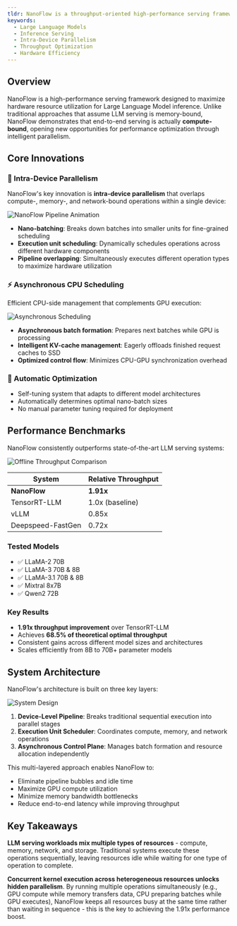 ```yaml
---
tldr: NanoFlow is a throughput-oriented high-performance serving framework for LLMs that achieves up to 1.91x throughput boost compared to TensorRT-LLM by exploiting intra-device parallelism and asynchronous CPU scheduling.
keywords:
  - Large Language Models
  - Inference Serving
  - Intra-Device Parallelism
  - Throughput Optimization
  - Hardware Efficiency
---
```


## Overview

NanoFlow is a high-performance serving framework designed to maximize hardware resource utilization for Large Language Model inference. Unlike traditional approaches that assume LLM serving is memory-bound, NanoFlow demonstrates that end-to-end serving is actually **compute-bound**, opening new opportunities for performance optimization through intelligent parallelism.

## Core Innovations

### 🚀 Intra-Device Parallelism

NanoFlow's key innovation is **intra-device parallelism** that overlaps compute-, memory-, and network-bound operations within a single device:

![NanoFlow Pipeline Animation](https://raw.githubusercontent.com/efeslab/Nanoflow/Nanoflow-python/figures/pipeline.gif)

- **Nano-batching**: Breaks down batches into smaller units for fine-grained scheduling
- **Execution unit scheduling**: Dynamically schedules operations across different hardware components
- **Pipeline overlapping**: Simultaneously executes different operation types to maximize hardware utilization

### ⚡ Asynchronous CPU Scheduling

Efficient CPU-side management that complements GPU execution:

![Asynchronous Scheduling](https://raw.githubusercontent.com/efeslab/Nanoflow/Nanoflow-python/figures/async-schedule.png)

- **Asynchronous batch formation**: Prepares next batches while GPU is processing
- **Intelligent KV-cache management**: Eagerly offloads finished request caches to SSD
- **Optimized control flow**: Minimizes CPU-GPU synchronization overhead

### 🔧 Automatic Optimization

- Self-tuning system that adapts to different model architectures
- Automatically determines optimal nano-batch sizes
- No manual parameter tuning required for deployment

## Performance Benchmarks

NanoFlow consistently outperforms state-of-the-art LLM serving systems:

![Offline Throughput Comparison](https://raw.githubusercontent.com/efeslab/Nanoflow/Nanoflow-python/figures/OfflineThroughput.png)

| System | Relative Throughput |
|--------|---------------------|
| **NanoFlow** | **1.91x** |
| TensorRT-LLM | 1.0x (baseline) |
| vLLM | 0.85x |
| Deepspeed-FastGen | 0.72x |

### Tested Models
- ✅ LLaMA-2 70B
- ✅ LLaMA-3 70B & 8B
- ✅ LLaMA-3.1 70B & 8B
- ✅ Mixtral 8x7B
- ✅ Qwen2 72B

### Key Results
- **1.91x throughput improvement** over TensorRT-LLM
- Achieves **68.5% of theoretical optimal throughput**
- Consistent gains across different model sizes and architectures
- Scales efficiently from 8B to 70B+ parameter models

## System Architecture

NanoFlow's architecture is built on three key layers:

![System Design](https://raw.githubusercontent.com/efeslab/Nanoflow/Nanoflow-python/figures/SystemDesign.png)

1. **Device-Level Pipeline**: Breaks traditional sequential execution into parallel stages
2. **Execution Unit Scheduler**: Coordinates compute, memory, and network operations
3. **Asynchronous Control Plane**: Manages batch formation and resource allocation independently

This multi-layered approach enables NanoFlow to:
- Eliminate pipeline bubbles and idle time
- Maximize GPU compute utilization
- Minimize memory bandwidth bottlenecks
- Reduce end-to-end latency while improving throughput

## Key Takeaways

**LLM serving workloads mix multiple types of resources** - compute, memory, network, and storage. Traditional systems execute these operations sequentially, leaving resources idle while waiting for one type of operation to complete.

**Concurrent kernel execution across heterogeneous resources unlocks hidden parallelism**. By running multiple operations simultaneously (e.g., GPU compute while memory transfers data, CPU preparing batches while GPU executes), NanoFlow keeps all resources busy at the same time rather than waiting in sequence - this is the key to achieving the 1.91x performance boost.

